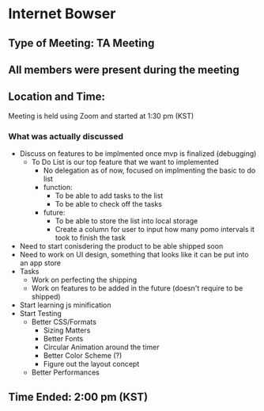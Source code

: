 # Internet Bowser 
## Type of Meeting: TA Meeting
## All members were present during the meeting
## Location and Time:
Meeting is held using Zoom and started at 1:30 pm (KST)

### What was actually discussed 
- Discuss on features to be implmented once mvp is finalized (debugging) 
  - To Do List is our top feature that we want to implemented 
    - No delegation as of now, focused on implmenting the basic to do list
    - function: 
      - To be able to add tasks to the list
      - To be able to check off the tasks 
    - future:
      - To be able to store the list into local storage
      - Create a column for user to input how many pomo intervals it took to finish the task 
- Need to start conisdering the product to be able shipped soon 
- Need to work on UI design, something that looks like it can be put into an app store 
- Tasks
  - Work on perfecting the shipping
  - Work on features to be added in the future (doesn't require to be shipped)
- Start learning js minification
- Start Testing
  - Better CSS/Formats
    - Sizing Matters
    - Better Fonts
    - Circular Animation around the timer
    - Better Color Scheme (?)
    - Figure out the layout concept 
  - Better Performances 

## Time Ended: 2:00 pm (KST)
